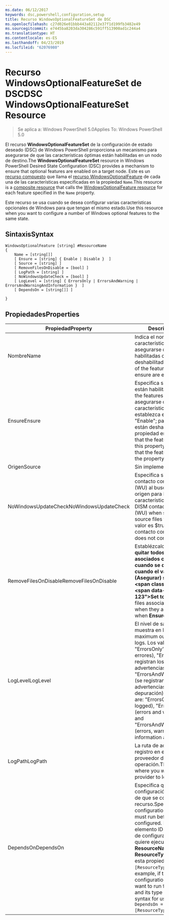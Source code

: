 ```yaml
---
ms.date: 06/12/2017
keywords: dsc,powershell,configuration,setup
title: Recurso WindowsOptionalFeatureSet de DSC
ms.openlocfilehash: c27d026e01bbb443a82112e37f1d199fb3482e49
ms.sourcegitcommit: e7445ba8203da304286c591ff513900ad1c244a4
ms.translationtype: HT
ms.contentlocale: es-ES
ms.lasthandoff: 04/23/2019
ms.locfileid: "62076980"
---
```

# <a name="dsc-windowsoptionalfeatureset-resource"></a><span data-ttu-id="5fe55-103">Recurso WindowsOptionalFeatureSet de DSC</span><span class="sxs-lookup"><span data-stu-id="5fe55-103">DSC WindowsOptionalFeatureSet Resource</span></span>

> <span data-ttu-id="5fe55-104">Se aplica a: Windows PowerShell 5.0</span><span class="sxs-lookup"><span data-stu-id="5fe55-104">Applies To: Windows PowerShell 5.0</span></span>

<span data-ttu-id="5fe55-105">El recurso **WindowsOptionalFeatureSet** de la configuración de estado deseado (DSC) de Windows PowerShell proporciona un mecanismo para asegurarse de que las características óptimas están habilitadas en un nodo de destino.</span><span class="sxs-lookup"><span data-stu-id="5fe55-105">The **WindowsOptionalFeatureSet** resource in Windows PowerShell Desired State Configuration (DSC) provides a mechanism to ensure that optional features are enabled on a target node.</span></span>
<span data-ttu-id="5fe55-106">Este es un [recurso compuesto](../../../resources/authoringResourceComposite.md) que llama el [recurso WindowsOptionalFeature](windowsOptionalFeatureResource.md) de cada una de las características especificadas en la propiedad `Name`.</span><span class="sxs-lookup"><span data-stu-id="5fe55-106">This resource is a [composite resource](../../../resources/authoringResourceComposite.md) that calls the [WindowsOptionalFeature resource](windowsOptionalFeatureResource.md) for each feature specified in the `Name` property.</span></span>

<span data-ttu-id="5fe55-107">Este recurso se usa cuando se desea configurar varias características opcionales de Windows para que tengan el mismo estado.</span><span class="sxs-lookup"><span data-stu-id="5fe55-107">Use this resource when you want to configure a number of Windows optional features to the same state.</span></span>

## <a name="syntax"></a><span data-ttu-id="5fe55-108">Sintaxis</span><span class="sxs-lookup"><span data-stu-id="5fe55-108">Syntax</span></span>

```
WindowsOptionalFeature [string] #ResourceName
{
    Name = [string[]]
    [ Ensure = [string] { Enable | Disable }  ]
    [ Source = [string] ]
    [ RemoveFilesOnDisable = [bool] ]
    [ LogPath = [string] ]
    [ NoWindowsUpdateCheck = [bool] ]
    [ LogLevel = [string] { ErrorsOnly | ErrorsAndWarning | ErrorsAndWarningAndInformation }  ]
    [ DependsOn = [string[]] ]

}
```

## <a name="properties"></a><span data-ttu-id="5fe55-109">Propiedades</span><span class="sxs-lookup"><span data-stu-id="5fe55-109">Properties</span></span>

|  <span data-ttu-id="5fe55-110">Propiedad</span><span class="sxs-lookup"><span data-stu-id="5fe55-110">Property</span></span>  |  <span data-ttu-id="5fe55-111">Descripción</span><span class="sxs-lookup"><span data-stu-id="5fe55-111">Description</span></span>   |
|---|---|
| <span data-ttu-id="5fe55-112">Nombre</span><span class="sxs-lookup"><span data-stu-id="5fe55-112">Name</span></span>| <span data-ttu-id="5fe55-113">Indica el nombre de las características que desea asegurarse de que están habilitadas o deshabilitadas.</span><span class="sxs-lookup"><span data-stu-id="5fe55-113">Indicates the name of the features that you want to ensure are enabled or disabled.</span></span>|
| <span data-ttu-id="5fe55-114">Ensure</span><span class="sxs-lookup"><span data-stu-id="5fe55-114">Ensure</span></span>| <span data-ttu-id="5fe55-115">Especifica si las características están habilitadas.</span><span class="sxs-lookup"><span data-stu-id="5fe55-115">Specifies whether the features are enabled.</span></span> <span data-ttu-id="5fe55-116">Para asegurarse de que las características están habilitada, establezca esta propiedad en "Enable"; para asegurarse de que están deshabilitadas, establezca la propiedad en "Disable".</span><span class="sxs-lookup"><span data-stu-id="5fe55-116">To ensure that the features are enabled, set this property to "Enable" To ensure that the features are disabled, set the property to "Disable".</span></span>|
| <span data-ttu-id="5fe55-117">Origen</span><span class="sxs-lookup"><span data-stu-id="5fe55-117">Source</span></span>| <span data-ttu-id="5fe55-118">Sin implementar.</span><span class="sxs-lookup"><span data-stu-id="5fe55-118">Not implemented.</span></span>|
| <span data-ttu-id="5fe55-119">NoWindowsUpdateCheck</span><span class="sxs-lookup"><span data-stu-id="5fe55-119">NoWindowsUpdateCheck</span></span>| <span data-ttu-id="5fe55-120">Especifica si DISM se pone en contacto con Windows Update (WU) al buscar los archivos de origen para habilitar características.</span><span class="sxs-lookup"><span data-stu-id="5fe55-120">Specifies whether DISM contacts Windows Update (WU) when searching for the source files to enable features.</span></span> <span data-ttu-id="5fe55-121">Si el valor es $true, DISM no se pone en contacto con WU.</span><span class="sxs-lookup"><span data-stu-id="5fe55-121">If $true, DISM does not contact WU.</span></span>|
| <span data-ttu-id="5fe55-122">RemoveFilesOnDisable</span><span class="sxs-lookup"><span data-stu-id="5fe55-122">RemoveFilesOnDisable</span></span>| <span data-ttu-id="5fe55-123">Establézcalo en **$true** para quitar todos los archivos asociados con las características cuando se deshabiliten (es decir, cuando el valor de **Ensure** (Asegurar) sea "Absent").</span><span class="sxs-lookup"><span data-stu-id="5fe55-123">Set to **$true** to remove all files associated with the features when they are disabled (that is, when **Ensure** is set to "Absent").</span></span>|
| <span data-ttu-id="5fe55-124">LogLevel</span><span class="sxs-lookup"><span data-stu-id="5fe55-124">LogLevel</span></span>| <span data-ttu-id="5fe55-125">El nivel de salida máximo que se muestra en los registros.</span><span class="sxs-lookup"><span data-stu-id="5fe55-125">The maximum output level shown in the logs.</span></span> <span data-ttu-id="5fe55-126">Los valores aceptados son: "ErrorsOnly" (solo se registran los errores), "ErrorsAndWarning" (se registran los errores y las advertencias) y "ErrorsAndWarningAndInformation" (se registran los errores, las advertencias y la información de depuración).</span><span class="sxs-lookup"><span data-stu-id="5fe55-126">The accepted values are: "ErrorsOnly" (only errors are logged), "ErrorsAndWarning" (errors and warnings are logged), and "ErrorsAndWarningAndInformation" (errors, warnings, and debug information are logged).</span></span>|
| <span data-ttu-id="5fe55-127">LogPath</span><span class="sxs-lookup"><span data-stu-id="5fe55-127">LogPath</span></span>| <span data-ttu-id="5fe55-128">La ruta de acceso al archivo de registro en el que desea que el proveedor de recursos registre la operación.</span><span class="sxs-lookup"><span data-stu-id="5fe55-128">The path to a log file where you want the resource provider to log the operation.</span></span>|
| <span data-ttu-id="5fe55-129">DependsOn</span><span class="sxs-lookup"><span data-stu-id="5fe55-129">DependsOn</span></span>| <span data-ttu-id="5fe55-130">Especifica que debe ejecutarse la configuración de otro recurso antes de que se configure este recurso.</span><span class="sxs-lookup"><span data-stu-id="5fe55-130">Specifies that the configuration of another resource must run before this resource is configured.</span></span> <span data-ttu-id="5fe55-131">Por ejemplo, si el elemento ID del bloque del script de configuración del recurso que quiere ejecutar primero es __ResourceName__ y su tipo es __ResourceType__, la sintaxis para usar esta propiedad es `DependsOn = "[ResourceType]ResourceName"`.</span><span class="sxs-lookup"><span data-stu-id="5fe55-131">For example, if the ID of the resource configuration script block that you want to run first is __ResourceName__ and its type is __ResourceType__, the syntax for using this property is `DependsOn = "[ResourceType]ResourceName"`.</span></span>|
